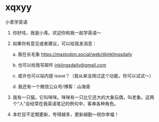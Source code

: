 # xqxyy
小青学英语

1. 你好哇，我是小青。欢迎你和我一起学英语～
2. 如果你有意见或者建议，可以给我发消息：

    a. 我在长毛象 https://mastodon.social/web/@inklingsdaily

    b. 也可以给我写邮件 inklingsdaily@gmail.com

    c. 或许也可以站内提 issue？（我从来没用过这个功能，你可以试试～）

    d. 我还有一个微信公众号/博客：山海青

3. 我有一只猫，它叫咪咪。咪咪有一只比它还大的大象玩偶，叫老象。这两个“人”会经常在我英语笔记的例句中，客串各种角色。
4. 本栏目不定期更新，夸得越多，更新越勤～祝你幸福！
